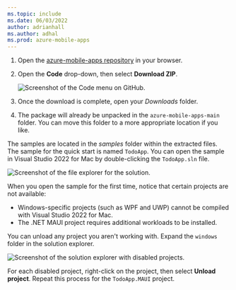 ```yaml
---
ms.topic: include
ms.date: 06/03/2022
author: adrianhall
ms.author: adhal
ms.prod: azure-mobile-apps
---
```


1. Open the [azure-mobile-apps repository] in your browser.
2. Open the **Code** drop-down, then select **Download ZIP**.

    ![Screenshot of the Code menu on GitHub.](~/mobile-apps/azure-mobile-apps/media/quickstart/mac/download-sample-zip.png)

3. Once the download is complete, open your *Downloads* folder.
4. The package will already be unpacked in the `azure-mobile-apps-main` folder.  You can move this folder to a more appropriate location if you like.

The samples are located in the *samples* folder within the extracted files.  The sample for the quick start is named `TodoApp`.  You can open the sample in Visual Studio 2022 for Mac by double-clicking the `TodoApp.sln` file.

  ![Screenshot of the file explorer for the solution.](~/mobile-apps/azure-mobile-apps/media/quickstart/mac/deploy-sample-sln.png)

When you open the sample for the first time, notice that certain projects are not available:

* Windows-specific projects (such as WPF and UWP) cannot be compiled with Visual Studio 2022 for Mac.
* The .NET MAUI project requires additional workloads to be installed.

You can unload any project you aren't working with.  Expand the `windows` folder in the solution explorer.

  ![Screenshot of the solution explorer with disabled projects.](~/mobile-apps/azure-mobile-apps/quickstart/mac/vsmac-disabled-projects.png)

For each disabled project, right-click on the project, then select **Unload project**.  Repeat this process for the `TodoApp.MAUI` project.

<!-- Links -->
[azure-mobile-apps repository]: https://github.com/azure/azure-mobile-apps/